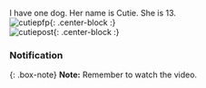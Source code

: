 





I have one dog. Her name is Cutie. She is 13.  
![cutiepfp](https://mahaletn.github.io/assets/img/cutiepfp.png){: .center-block :}  
![cutiepost](https://mahaletn.github.io/assets/img/cutiepost.png){: .center-block :} 






### Notification

{: .box-note}
**Note:** Remember to watch the video.

